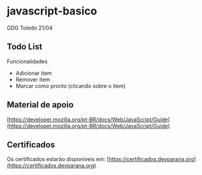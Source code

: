 # javascript-basico
GDG Toledo 21/04

## Todo List

Funcionalidades
 * Adicionar item
 * Remover item
 * Marcar como pronto (clicando sobre o item)

## Material de apoio

[https://developer.mozilla.org/pt-BR/docs/Web/JavaScript/Guide](https://developer.mozilla.org/pt-BR/docs/Web/JavaScript/Guide)

## Certificados

Os certificados estarão disponíveis em: [https://certificados.devparana.org](https://certificados.devparana.org)